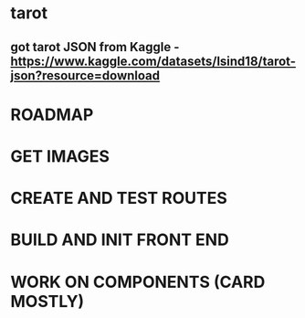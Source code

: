 # tarot

## got tarot JSON from Kaggle - https://www.kaggle.com/datasets/lsind18/tarot-json?resource=download


# ROADMAP
# GET IMAGES
# CREATE AND TEST ROUTES
# BUILD AND INIT FRONT END
# WORK ON COMPONENTS (CARD MOSTLY)
